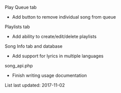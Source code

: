 Play Queue tab
* Add button to remove individual song from queue

Playlists tab
* Add ability to create/edit/delete playlists

Song Info tab and database
* Add support for lyrics in multiple languages

song_api.php
* Finish writing usage documentation

List last updated: 2017-11-02
